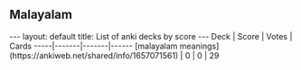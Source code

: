 <h2>Malayalam</h2>
---
layout: default
title: List of anki decks by score
---
Deck | Score | Votes | Cards
-----|-------|-------|------
[malayalam meanings](https://ankiweb.net/shared/info/1657071561) | 0 | 0 | 29
